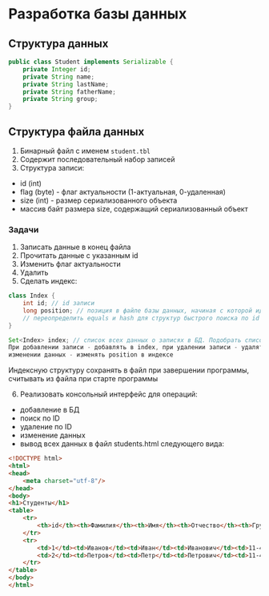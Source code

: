 # Разработка базы данных

## Структура данных
```java
public class Student implements Serializable {
    private Integer id;
    private String name;
    private String lastName;
    private String fatherName;
    private String group;
}
```

## Структура файла данных

1. Бинарный файл с именем `student.tbl`
2. Содержит последовательный набор записей
3. Структура записи:
- id (int)
- flag (byte) - флаг актуальности (1-актуальная, 0-удаленная)
- size (int) - размер сериализованного объекта
- массив байт размера size, содержащий сериализованный объект

### Задачи
1) Записать данные в конец файла
2) Прочитать данные с указанным id
3) Изменить флаг актуальности
4) Удалить
5) Сделать индекс:
```java
class Index {
    int id; // id записи
    long position; // позиция в файле базы данных, начиная с которой идут данные этой записи
    // переопределить equals и hash для структур быстрого поиска по id
}

Set<Index> index; // список всех данных о записях в БД. Подобрать список с логарифмическим поиском по id
При добавлении записи - добавлять в index, при удалении записи - удалять из index соответствующую информацию, при 
изменении данных - изменять position в индексе
```
Индексную структуру сохранять в файл при завершении программы, считывать из файла при старте программы

6) Реализовать консольный интерфейс для операций:
- добавление в БД
- поиск по ID
- удаление по ID
- изменение данных
- вывод всех данных в файл students.html следующего вида:
```html
<!DOCTYPE html>
<html>
<head>
    <meta charset="utf-8"/>
</head>
<body>
<h1>Студенты</h1>
<table>
    <tr>
        <th>id</th><th>Фамилия</th><th>Имя</th><th>Отчество</th><th>Группа</th>
    </tr>
    <tr>
        <td>1</td><td>Иванов</td><td>Иван</td><td>Иванович</td><td>11-403</td>
        <td>2</td><td>Петров</td><td>Петр</td><td>Петрович</td><td>11-403</td>
    </tr>
</table>
</body>
</html>
```